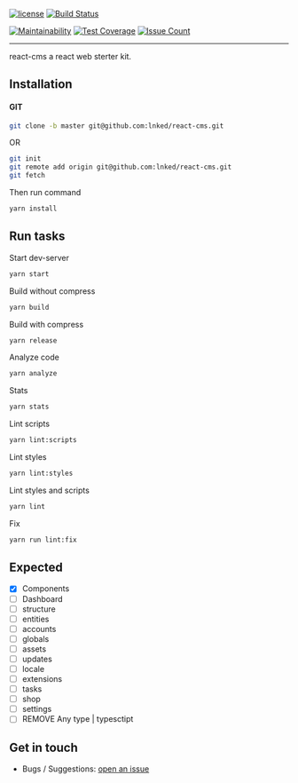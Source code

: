 [![license](https://img.shields.io/github/license/lnked/react-cms.svg)](https://github.com/lnked/react-cms/blob/master/LICENSE)
[![Build Status](https://travis-ci.org/lnked/react-cms.svg?branch=master)](https://travis-ci.org/lnked/react-cms)

[![Maintainability](https://api.codeclimate.com/v1/badges/7cb8a239e7afa9f101d5/maintainability)](https://codeclimate.com/github/lnked/react-cms/maintainability)
[![Test Coverage](https://api.codeclimate.com/v1/badges/7cb8a239e7afa9f101d5/test_coverage)](https://codeclimate.com/github/lnked/react-cms/test_coverage)
[![Issue Count](https://codeclimate.com/github/lnked/react-cms/badges/issue_count.svg)](https://codeclimate.com/github/lnked/react-cms)

---

react-cms a react web sterter kit.

## Installation

#### GIT

```bash
git clone -b master git@github.com:lnked/react-cms.git
```

OR

```bash
git init
git remote add origin git@github.com:lnked/react-cms.git
git fetch
```

Then run command

```bash
yarn install
```

## Run tasks

Start dev-server

```bash
yarn start
```

Build without compress

```bash
yarn build
```

Build with compress

```bash
yarn release
```

Analyze code

```bash
yarn analyze
```

Stats

```bash
yarn stats
```

Lint scripts

```bash
yarn lint:scripts
```

Lint styles

```bash
yarn lint:styles
```

Lint styles and scripts

```bash
yarn lint
```

Fix

```bash
yarn run lint:fix
```

## Expected
- [x] Components
- [ ] Dashboard
- [ ] structure
- [ ] entities
- [ ] accounts
- [ ] globals
- [ ] assets
- [ ] updates
- [ ] locale
- [ ] extensions
- [ ] tasks
- [ ] shop
- [ ] settings
- [ ] REMOVE Any type | typesctipt

## Get in touch
- Bugs / Suggestions: [open an issue](https://github.com/lnked/react-cms/issues)
